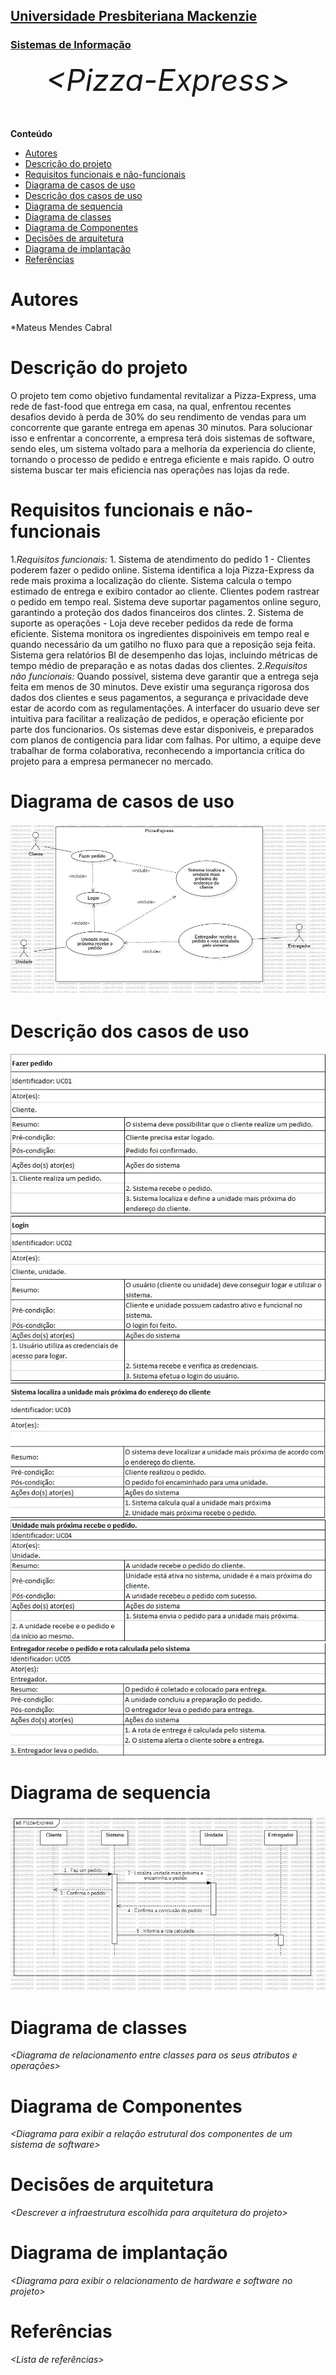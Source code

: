 <h2><a href= "https://www.mackenzie.br">Universidade Presbiteriana Mackenzie</a></h2>
<h3><a href= "https://www.mackenzie.br/graduacao/sao-paulo-higienopolis/sistemas-de-informacao">Sistemas de Informação</a></h3>

<font size="+15"><center>
*&lt;Pizza-Express&gt;*
</center></font>

**Conteúdo**

- [Autores](#autores)
- [Descrição do projeto](#descrição-do-projeto)
- [Requisitos funcionais e não-funcionais](#requisitos-funcionais-e-não-funcionais)
- [Diagrama de casos de uso](#diagrama-de-casos-de-uso)
- [Descrição dos casos de uso](#descrição-dos-casos-de-uso)
- [Diagrama de sequencia](#diagrama-de-sequencia)
- [Diagrama de classes](#diagrama-de-classes)
- [Diagrama de Componentes](#diagrama-de-componentes)
- [Decisões de arquitetura](#decisões-de-arquitetura)
- [Diagrama de implantação](#diagrama-de-implantação)
- [Referências](#referências)


# Autores

*Mateus Mendes Cabral

# Descrição do projeto

O projeto tem como objetivo fundamental revitalizar a Pizza-Express, uma rede de fast-food que entrega em casa, na qual, enfrentou recentes desafios devido à perda de 30% do seu rendimento de vendas para um concorrente que garante entrega em apenas 30 minutos. Para solucionar isso e enfrentar a concorrente, a empresa terá dois sistemas de software, sendo eles, um sistema voltado para a melhoria da experiencia do cliente, tornando o processo de pedido e entrega eficiente e mais rapido. O outro sistema buscar ter mais eficiencia nas operações nas lojas da rede.

# Requisitos funcionais e não-funcionais
1.*Requisitos funcionais:* 1. Sistema de atendimento do pedido 1 - Clientes poderem fazer o pedido online. Sistema identifica a loja Pizza-Express da rede mais proxima a localização do cliente. Sistema calcula o tempo estimado de entrega e exibiro contador ao cliente. Clientes podem rastrear o pedido em tempo real. Sistema deve suportar pagamentos online seguro, garantindo a proteção dos dados financeiros dos clintes. 2. Sistema de suporte as operações - Loja deve receber pedidos da rede de forma eficiente. Sistema monitora os ingredientes dispoiniveis em tempo real e quando necessário da um gatilho no fluxo para que a reposição seja feita. Sistema gera relatórios BI de desempenho das lojas, incluindo métricas de tempo médio de preparação e as notas dadas dos clientes.
2.*Requisitos não funcionais:* Quando possivel, sistema deve garantir que a entrega seja feita em menos de 30 minutos. Deve existir uma segurança rigorosa dos dados dos clientes e seus pagamentos, a segurança e privacidade deve estar de acordo com as regulamentações. A interfacer do usuario deve ser intuitiva para facilitar a realização de pedidos, e operação eficiente por parte dos funcionarios. Os sistemas deve estar disponiveis, e preparados com planos de contigencia para lidar com falhas. Por ultimo, a equipe deve trabalhar de forma colaborativa, reconhecendo a importancia crítica do projeto para a empresa permanecer no mercado.

# Diagrama de casos de uso

![Texto](/img/Diagrama%20de%20casos%20de%20uso.jpeg)


# Descrição dos casos de uso

![Texto](/img/Descrição%20casos%20de%20uso%201.jpeg)
![Texto](/img/Descrição%20casos%20de%20uso%202.jpeg)
![Texto](/img/Descrição%20casos%20de%20uso%203.jpeg)
![Texto](/img/Descrição%20casos%20de%20uso%204.jpeg)
![Texto](/img/Descrição%20casos%20de%20uso%205.jpeg)


# Diagrama de sequencia

![Texto](/img/Diagrama%20de%20Sequencia.jpeg)


# Diagrama de classes

*&lt;Diagrama de relacionamento entre classes para os seus atributos e operações&gt;*

# Diagrama de Componentes

*&lt;Diagrama para exibir a relação estrutural dos componentes de um sistema de software&gt;*

# Decisões de arquitetura

*&lt;Descrever a infraestrutura escolhida para arquitetura do projeto&gt;*

# Diagrama de implantação

*&lt;Diagrama para exibir o relacionamento de hardware e software no projeto&gt;*

# Referências

*&lt;Lista de referências&gt;*
